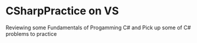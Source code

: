 # CSharpPractice on VS


Reviewing some Fundamentals of Progamming C# and
Pick up some of C# problems to practice
